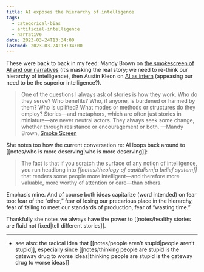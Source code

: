```yaml
---
title: AI exposes the hierarchy of intelligence
tags:
  - categorical-bias
  - artificial-intelligence
  - narrative
date: 2023-03-24T13:34:00
lastmod: 2023-03-24T13:34:00
---
```

These were back to back in my feed: Mandy Brown on [the smokescreen of AI and our narratives](https://aworkinglibrary.com/writing/smoke-screen) (it’s masking the real story; we need to re-think our hierarchy of intelligence), then Austin Kleon on [AI as intern](https://austinkleon.com/2023/03/22/ai-as-intern/) (appeasing our need to be the superior intelligence?).

> One of the questions I always ask of stories is how they work. Who do they serve? Who benefits? Who, if anyone, is burdened or harmed by them? Who is uplifted? What modes or methods or structures do they employ? Stories—and metaphors, which are often just stories in miniature—are never neutral actors. They always seek some change, whether through resistance or encouragement or both. —Mandy Brown, [Smoke Screen](https://aworkinglibrary.com/writing/smoke-screen)

She notes too how the current conversation re: AI loops back around to [[notes/who is more deserving|who is more deserving]]:

> The fact is that if you scratch the surface of any notion of intelligence, you run headlong into *[[notes/theology of capitalism|a belief system]]* that renders some people more intelligent—and therefore more valuable, more worthy of attention or care—than others.

Emphasis mine. And of course both ideas capitalize (word intended) on fear too: fear of the “other,” fear of losing our precarious place in the hierarchy, fear of failing to meet our standards of production, fear of “wasting time.”

Thankfully she notes we always have the power to [[notes/healthy stories are fluid not fixed|tell different stories]].

---
- see also: the radical idea that [[notes/people aren’t stupid|people aren’t stupid]], especially since [[notes/thinking people are stupid is the gateway drug to worse ideas|thinking people are stupid is the gateway drug to worse ideas]]
